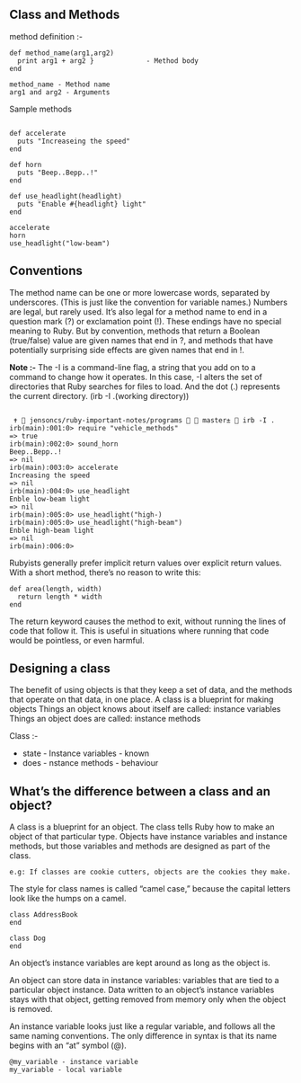 ## Class and Methods

method definition :-

```
def method_name(arg1,arg2)
  print arg1 + arg2 }             - Method body
end

method_name - Method name
arg1 and arg2 - Arguments

```

Sample methods

```

def accelerate
  puts "Increaseing the speed"
end

def horn
  puts "Beep..Bepp..!"
end

def use_headlight(headlight)
  puts "Enable #{headlight} light"
end

accelerate
horn
use_headlight("low-beam")
```

## Conventions

The method name can be one or more lowercase words, separated by underscores. (This is just like the convention for variable names.) Numbers are legal, but rarely used.
It’s also legal for a method name to end in a question mark (?) or exclamation point (!). These endings have no special meaning to Ruby. But by convention, methods that return a Boolean (true/false) value are given names that end in ?, and methods that have potentially surprising side effects are given names that end in !.

**Note :-** The -I is a command-line flag, a string that you add on to a command to change how it operates. In this case, -I alters the set of directories that Ruby searches for files to load. And the dot (.) represents the current directory. (irb -I .(working directory))

```

 ✝  jensoncs/ruby-important-notes/programs   master±  irb -I .
irb(main):001:0> require "vehicle_methods"
=> true
irb(main):002:0> sound_horn
Beep..Bepp..!
=> nil
irb(main):003:0> accelerate
Increasing the speed
=> nil
irb(main):004:0> use_headlight
Enble low-beam light
=> nil
irb(main):005:0> use_headlight("high-)
irb(main):005:0> use_headlight("high-beam")
Enble high-beam light
=> nil
irb(main):006:0>
```
Rubyists generally prefer implicit return values over explicit return values. With a short method, there’s no reason to write this:

```
def area(length, width)
  return length * width
end
```
The return keyword causes the method to exit, without running the lines of code that follow it. This is useful in situations where running that code would be pointless, or even harmful.

## Designing a class

The benefit of using objects is that they keep a set of data, and the methods that operate on that data, in one place.
A class is a blueprint for making objects
Things an object knows about itself are called: instance variables
Things an object does are called: instance methods

Class :-
* state - Instance variables - known
* does - nstance methods - behaviour

## What’s the difference between a class and an object?

A class is a blueprint for an object. The class tells Ruby how to make an object of that particular type. Objects have instance variables and instance methods, but those variables and methods are designed as part of the class.

```e.g: If classes are cookie cutters, objects are the cookies they make.```

The style for class names is called “camel case,” because the capital letters look like the humps on a camel.

```
class AddressBook
end

class Dog
end
```
An object’s instance variables are kept around as long as the object is.

An object can store data in instance variables: variables that are tied to a particular object instance. Data written to an object’s instance variables stays with that object, getting removed from memory only when the object is removed.

An instance variable looks just like a regular variable, and follows all the same naming conventions. The only difference in syntax is that its name begins with an “at” symbol (@).

```
@my_variable - instance variable
my_variable - local variable
```

